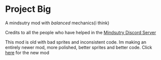 # Project Big

A mindsutry mod with *balanced* mechanics(i think)

Credits to all the people who have helped in the [Mindsutry Discord Server](https://discord.gg/mindustry)

This mod is old with bad sprites and inconsistent code.
Im making an entirely newer mod, more polished, better sprites and better code.
Click [here](https://github.com/TMHBGYT/Ventura/tree/main) for the new mod
